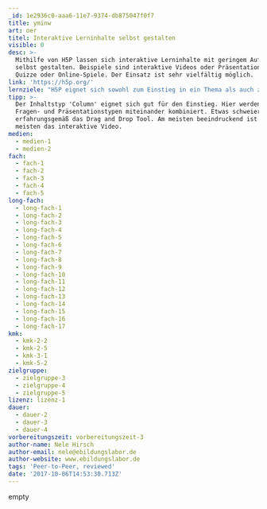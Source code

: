 ```yaml
---
_id: 1e2936c0-aaa6-11e7-9374-db875047f0f7
title: yminw
art: oer
titel: Interaktive Lerninhalte selbst gestalten
visible: 0
desc: >-
  Mithilfe von H5P lassen sich interaktive Lerninhalte mit geringem Aufwand
  selbst gestalten. Beispiele sind interaktive Videos oder Präsentationen,
  Quizze oder Online-Spiele. Der Einsatz ist sehr vielfältig möglich.
link: 'https://h5p.org/'
lernziele: "H5P eignet sich sowohl zum Einstieg in ein Thema als auch zum Überprüfen von Lerninhalten. Die Materialien können sowohl von Lehrenden als auch von SchülerInnen selbst gestaltet werden. Bei der eigenen Erstellung und Veröffentlichung erfahren SchülerInnen Selbstwirksamkeit bei der digitalen Mediengestaltung. Die so erstellten Materialien können z.B. in Rahmen von Peer-to-Peer Ansätzen verwendet werden. \r\nDie Erstellung von H5P-Inhalten ist sowohl auf der H5P Website möglich. Zudem kann das Tool als Plugin in eine eigene Moodle-, Wordpress- oder Drupal-Installation integriert werden."
tipp: >-
  Der Inhaltstyp 'Column' eignet sich gut für den Einstieg. Hier werden mehrere
  Fragen- und Präsentationstypen miteinander kombiniert. Etwas schweieriger ist
  erfahrungsgemäß das Drag and Drop Tool. Am meisten beeindruckend ist für die
  meisten das interaktive Video.
medien:
  - medien-1
  - medien-2
fach:
  - fach-1
  - fach-2
  - fach-3
  - fach-4
  - fach-5
long-fach:
  - long-fach-1
  - long-fach-2
  - long-fach-3
  - long-fach-4
  - long-fach-5
  - long-fach-6
  - long-fach-7
  - long-fach-8
  - long-fach-9
  - long-fach-10
  - long-fach-11
  - long-fach-12
  - long-fach-13
  - long-fach-14
  - long-fach-15
  - long-fach-16
  - long-fach-17
kmk:
  - kmk-2-2
  - kmk-2-5
  - kmk-3-1
  - kmk-5-2
zielgruppe:
  - zielgruppe-3
  - zielgruppe-4
  - zielgruppe-5
lizenz: lizenz-1
dauer:
  - dauer-2
  - dauer-3
  - dauer-4
vorbereitungszeit: vorbereitungszeit-3
author-name: Nele Hirsch
author-email: nele@ebildungslabor.de
author-website: www.ebildungslabor.de
tags: 'Peer-to-Peer, reviewed'
date: '2017-10-06T14:53:30.713Z'
---
```

empty
